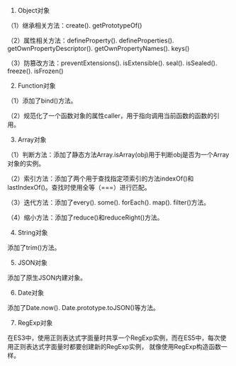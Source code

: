 1. Object对象

（1）继承相关方法：create(). getPrototypeOf()

（2）属性相关方法：defineProperty(). defineProperties(). getOwnPropertyDescriptor(). 
getOwnPropertyNames(). keys()

（3）防篡改方法：preventExtensions(). isExtensible(). seal(). isSealed(). freeze(). isFrozen()

2. Function对象

（1）添加了bind()方法。

（2）规范化了一个函数对象的属性caller，用于指向调用当前函数的函数的引用。

3. Array对象

（1）判断方法：添加了静态方法Array.isArray(obj)用于判断obj是否为一个Array对象的实例。

（2）索引方法：添加了两个用于查找指定项索引的方法indexOf()和lastIndexOf()。查找时使用全等（===）进行匹配。

（3）迭代方法：添加了every(). some(). forEach(). map(). filter()方法。

（4）缩小方法：添加了reduce()和reduceRight()方法。

4. String对象

添加了trim()方法。

5. JSON对象

添加了原生JSON内建对象。

6. Date对象

添加了Date.now(). Date.prototype.toJSON()等方法。

7. RegExp对象

在ES3中，使用正则表达式字面量时共享一个RegExp实例，而在ES5中，每次使用正则表达式字面量时都要创建新的RegExp实例，
就像使用RegExp构造函数一样。